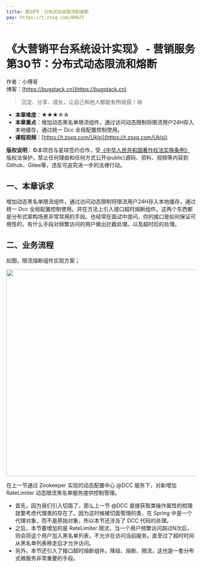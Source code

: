 ```yaml
---
title: 第30节：分布式动态限流和熔断
pay: https://t.zsxq.com/8HkZf
---
```


# 《大营销平台系统设计实现》 - 营销服务 第30节：分布式动态限流和熔断

作者：小傅哥
<br/>博客：[https://bugstack.cn](https://bugstack.cn)

>沉淀、分享、成长，让自己和他人都能有所收获！😄

- **本章难度**：★★★☆☆
- **本章重点**：增加动态黑名单限流组件，通过访问动态限制将限流用户24H存入本地缓存，通过统一 Dcc 全局配置控制使用。
- **课程视频**：[https://t.zsxq.com/Uklsj](https://t.zsxq.com/Uklsj)

**版权说明**：©本项目与星球签约合作，受[《中华人民共和国著作权法实施条例》](http://www.gov.cn/zhengce/2020-12/26/content_5573623.htm) 版权法保护，禁止任何理由和任何方式公开(public)源码、资料、视频等内容到Github、Gitee等，违反可追究进一步的法律行动。

## 一、本章诉求

增加动态黑名单限流组件，通过访问动态限制将限流用户24H存入本地缓存，通过统一 Dcc 全局配置控制使用。并在方法上引入接口超时熔断组件。这两个东西都是分布式架构场景非常常用的手段。也经常在面试中提问，你的接口是如何保证可用性的，有什么手段对频繁访问的用户做出拦截处理。以及超时后的处理。

## 二、业务流程

如图，限流熔断组件实现方案；

<div align="center">
    <img src="https://bugstack.cn/images/article/project/big-market/big-market-43-01.png" width="550px">
</div>

在上一节通过 Zookeeper 实现的动态配置中心 @DCC 服务下，对新增加 RateLimiter 动态限流黑名单服务提供控制管理。

- 首先，因为我们引入切面了，那么上一节 @DCC 直接获取类操作属性的梳理就要考虑代理类的存在了。因为这时候被切面管理的类，在 Spring 中是一个代理对象，而不是原始对象，所以本节还涉及了 DCC 代码的处理。
- 之后，本节要增加的是 RateLimiter 限流，当一个用户频繁访问超过N次后，则会将这个用户加入黑名单列表，不允许在访问当前服务。直至过了超时时间从黑名单列表移走后才允许访问。
- 另外，本节还引入了接口超时熔断组件。降级、熔断、限流，这也是一套分布式微服务非常重要的手段。
